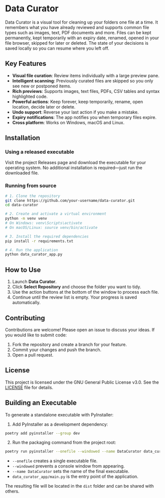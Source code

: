 # Data Curator

Data Curator is a visual tool for cleaning up your folders one file at a time. It remembers what you have already reviewed and supports common file types such as images, text, PDF documents and more. Files can be kept permanently, kept temporarily with an expiry date, renamed, opened in your file browser, skipped for later or deleted. The state of your decisions is saved locally so you can resume where you left off.

## Key Features

- **Visual file curation**: Review items individually with a large preview pane.
- **Intelligent scanning**: Previously curated files are skipped so you only see new or postponed items.
- **Rich previews**: Supports images, text files, PDFs, CSV tables and syntax highlighted code.
- **Powerful actions**: Keep forever, keep temporarily, rename, open location, decide later or delete.
- **Undo support**: Reverse your last action if you make a mistake.
- **Expiry notifications**: The app notifies you when temporary files expire.
- **Cross platform**: Works on Windows, macOS and Linux.

## Installation

### Using a released executable

Visit the project Releases page and download the executable for your operating system. No additional installation is required—just run the downloaded file.

### Running from source

```bash
# 1. Clone the repository
git clone https://github.com/your-username/data-curator.git
cd data-curator

# 2. Create and activate a virtual environment
python -m venv venv
# On Windows: venv\Scripts\activate
# On macOS/Linux: source venv/bin/activate

# 3. Install the required dependencies
pip install -r requirements.txt

# 4. Run the application
python data_curator_app.py
```

## How to Use

1. Launch **Data Curator**.
2. Click **Select Repository** and choose the folder you want to tidy.
3. Use the action buttons at the bottom of the window to process each file.
4. Continue until the review list is empty. Your progress is saved automatically.

## Contributing

Contributions are welcome! Please open an issue to discuss your ideas. If you would like to submit code:

1. Fork the repository and create a branch for your feature.
2. Commit your changes and push the branch.
3. Open a pull request.

## License

This project is licensed under the GNU General Public License v3.0. See the [LICENSE](LICENSE) file for details.

## Building an Executable

To generate a standalone executable with PyInstaller:

1. Add PyInstaller as a development dependency:

```bash
poetry add pyinstaller --group dev
```

2. Run the packaging command from the project root:

```bash
poetry run pyinstaller --onefile --windowed --name DataCurator data_curator_app/main.py
```

- `--onefile` creates a single executable file.
- `--windowed` prevents a console window from appearing.
- `--name DataCurator` sets the name of the final executable.
- `data_curator_app/main.py` is the entry point of the application.

The resulting file will be located in the `dist` folder and can be shared with others.

